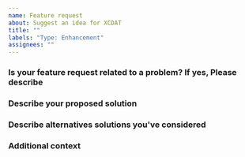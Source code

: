 ```yaml
---
name: Feature request
about: Suggest an idea for XCDAT
title: ""
labels: "Type: Enhancement"
assignees: ""
---
```


### Is your feature request related to a problem? If yes, Please describe
<!-- Concise description of the problem -->

### Describe your proposed solution
<!-- Concise description of your proposed solution. -->

### Describe alternatives solutions you've considered
<!-- Concise description of any alternative solutions or features you've considered. -->

### Additional context
<!-- Other context, examples, or screenshots about the feature request here. -->
